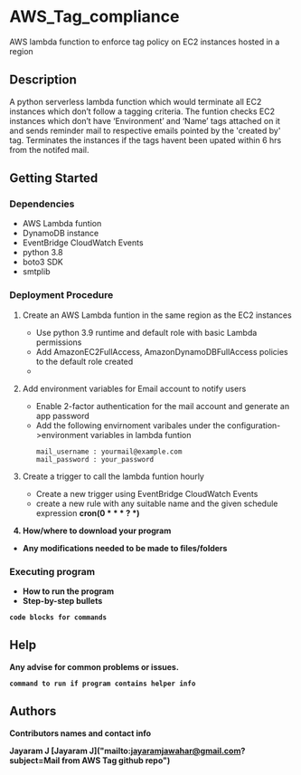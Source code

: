 # AWS_Tag_compliance
AWS lambda function to enforce tag policy on EC2 instances hosted in a region


## Description

A python serverless lambda function which would terminate all EC2 instances which don’t follow a tagging criteria. The funtion checks EC2 instances which don’t have ‘Environment’ and ‘Name’ tags attached on it and sends reminder mail to respective emails pointed by the 'created by' tag. Terminates the instances if the tags havent been upated within 6 hrs from the notifed mail.

## Getting Started

### Dependencies

* AWS Lambda funtion 
* DynamoDB instance
* EventBridge CloudWatch Events
* python 3.8
* boto3 SDK
* smtplib

### Deployment Procedure

1) Create an AWS Lambda funtion in the same region as the EC2 instances 
    * Use python 3.9 runtime and default role with basic Lambda permissions
    * Add AmazonEC2FullAccess, AmazonDynamoDBFullAccess policies to the default role created
    * 

2) Add environment variables for Email account to notify users 
    * Enable 2-factor authentication for the mail account and generate an app password
    * Add the following envirnoment varibales under the configuration->environment variables in lambda funtion 
      ~~~
      mail_username : yourmail@example.com
      mail_password : your_password
      ~~~
      
3) Create a trigger to call the lambda funtion hourly
    * Create a new trigger using EventBridge CloudWatch Events
    * create a new rule with any suitable name and the given schedule expression <b>cron(0 * * * ? *)
   
5)  How/where to download your program
* Any modifications needed to be made to files/folders

### Executing program

* How to run the program
* Step-by-step bullets
```
code blocks for commands
```

## Help

Any advise for common problems or issues.
```
command to run if program contains helper info
```

## Authors

Contributors names and contact info

Jayaram J 
[Jayaram J]("mailto:jayaramjawahar@gmail.com?subject=Mail from AWS Tag github repo")

